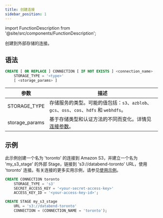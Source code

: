 ```yaml
---
title: 创建连接
sidebar_position: 1
---
```


import FunctionDescription from '@site/src/components/FunctionDescription';

<FunctionDescription description="引入或更新版本：v1.2.339"/>

创建到外部存储的连接。

## 语法

```sql
CREATE [ OR REPLACE ] CONNECTION [ IF NOT EXISTS ] <connection_name>
    STORAGE_TYPE = '<type>'
    [ <storage_params> ]

```

| 参数           | 描述                                                                                                       |
| -------------- | ---------------------------------------------------------------------------------------------------------- |
| STORAGE_TYPE   | 存储服务的类型。可能的值包括：`s3`、`azblob`、`gcs`、`oss`、`cos`、`hdfs` 和 `webhdfs`。                   |
| storage_params | 基于存储类型和认证方法的不同而变化。详情见[连接参数](../../../00-sql-reference/51-connect-parameters.md)。 |

## 示例

此示例创建一个名为 'toronto' 的连接到 Amazon S3，并建立一个名为 'my_s3_stage' 的外部 Stage，链接到 's3://databend-toronto' URL，使用 'toronto' 连接。有关连接的更多实用示例，请参见[使用示例](index.md#usage-examples)。

```sql
CREATE CONNECTION toronto
    STORAGE_TYPE = 's3'
    SECRET_ACCESS_KEY = '<your-secret-access-key>'
    ACCESS_KEY_ID = '<your-access-key-id>';

CREATE STAGE my_s3_stage
    URL = 's3://databend-toronto'
    CONNECTION = (CONNECTION_NAME = 'toronto');
```
